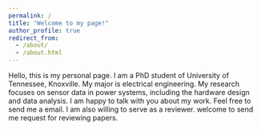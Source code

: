 ```yaml
---
permalink: /
title: "Welcome to my page!"
author_profile: true
redirect_from: 
  - /about/
  - /about.html
---
```


Hello, this is my personal page. I am a PhD student of University of Tennessee, Knoxville. My major is electrical engineering. My research focuses on sensor data in power systems, including the hardware design and data analysis. I am happy to talk with you about my work. Feel free to send me a email. I am also willing to serve as a reviewer. welcome to send me request for reviewing papers.
